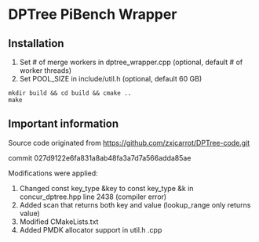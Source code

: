 # DPTree PiBench Wrapper

## Installation
1. Set # of merge workers in dptree_wrapper.cpp (optional, default # of worker threads)
2. Set POOL_SIZE in include/util.h (optional, default 60 GB)

```
mkdir build && cd build && cmake ..
make
```

## Important information
Source code originated from https://github.com/zxjcarrot/DPTree-code.git

commit 027d9122e6fa831a8ab48fa3a7d7a566adda85ae

Modifications were applied:
1. Changed const key_type &key to const key_type &k in concur_dptree.hpp line 2438 (compiler error)
2. Added scan that returns both key and value (lookup_range only returns value)
3. Modified CMakeLists.txt
4. Added PMDK allocator support in util.h .cpp